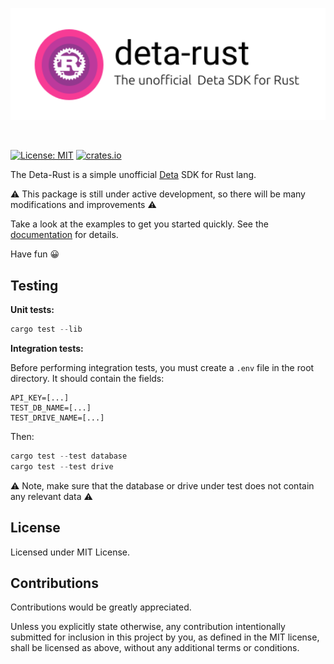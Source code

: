 <p align="center">
  <img width="800" src="https://github.com/JakubesP/deta-rust/blob/main/logo.svg?raw=true">
</p>

<br>

[![License: MIT](https://img.shields.io/badge/License-MIT-yellow.svg)](https://opensource.org/licenses/MIT)
[![crates.io](https://img.shields.io/crates/v/deta_rust.svg)](https://crates.io/crates/deta_rust)

The Deta-Rust is a simple unofficial [Deta](https://www.deta.sh/) SDK for Rust lang.

⚠️ This package is still under active development, so there will be many modifications and improvements ⚠️

Take a look at the examples to get you started quickly. See the [documentation](https://docs.rs/deta_rust/latest/deta_rust/) for details.

Have fun 😀

## Testing

**Unit tests:**
```rust
cargo test --lib
```

**Integration tests:**

Before performing integration tests, you must create a `.env` file in the root directory. It should contain the fields:

```
API_KEY=[...]
TEST_DB_NAME=[...]
TEST_DRIVE_NAME=[...]
```

Then:

```rust
cargo test --test database
cargo test --test drive
```

⚠️ Note, make sure that the database or drive under test does not contain any relevant data ⚠️

## License

Licensed under MIT License.

## Contributions


Contributions would be greatly appreciated.

Unless you explicitly state otherwise, any contribution intentionally submitted for inclusion in this project by you, as defined in the MIT license, shall be licensed as above, without any additional terms or conditions.

